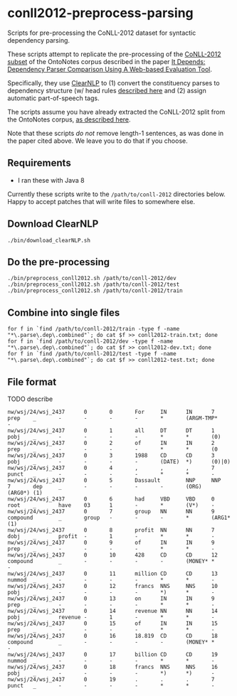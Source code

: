 # conll2012-preprocess-parsing
Scripts for pre-processing the CoNLL-2012 dataset for syntactic dependency parsing.

These scripts attempt to replicate the pre-processing of the [CoNLL-2012 subset](http://conll.cemantix.org/2012/data.html) of the OntoNotes corpus described in the paper 
[It Depends: Dependency Parser Comparison Using A Web-based Evaluation Tool](http://www.aclweb.org/anthology/P/P15/P15-1038.pdf).

Specifically, they use [ClearNLP](https://github.com/clir/clearnlp) to (1) convert the
constituency parses to dependency structure (w/ head rules [described here](http://www.mathcs.emory.edu/~choi/doc/cu-2012-choi.pdf) 
and (2) assign automatic part-of-speech tags.

The scripts assume you have already extracted the CoNLL-2012 split from the OntoNotes corpus, [as described here](http://conll.cemantix.org/2012/data.html).

Note that these scripts *do not* remove length-1 sentences, as was done in the paper cited above. We leave you to do that if you choose.

Requirements
--------------
- I ran these with Java 8

Currently these scripts write to the `/path/to/conll-2012` directories below. Happy to accept patches that will write files to
somewhere else.

Download ClearNLP
--------------
```
./bin/download_clearNLP.sh
```

Do the pre-processing
--------------
```
./bin/preprocess_conll2012.sh /path/to/conll-2012/dev
./bin/preprocess_conll2012.sh /path/to/conll-2012/test
./bin/preprocess_conll2012.sh /path/to/conll-2012/train
```

Combine into single files
--------------
```
for f in `find /path/to/conll-2012/train -type f -name "*\.parse\.dep\.combined"`; do cat $f >> conll2012-train.txt; done
for f in `find /path/to/conll-2012/dev -type f -name "*\.parse\.dep\.combined"`; do cat $f >> conll2012-dev.txt; done
for f in `find /path/to/conll-2012/test -type f -name "*\.parse\.dep\.combined"`; do cat $f >> conll2012-test.txt; done
```

File format
-------------
TODO describe
```
nw/wsj/24/wsj_2437      0       0       For     IN      IN      7       prep    _       -       -       -       -       *       (ARGM-TMP*      -
nw/wsj/24/wsj_2437      0       1       all     DT      DT      1       pobj    _       -       -       -       -       *       *       (0)
nw/wsj/24/wsj_2437      0       2       of      IN      IN      2       prep    _       -       -       -       -       *       *       (0
nw/wsj/24/wsj_2437      0       3       1988    CD      CD      3       pobj    _       -       -       -       -       (DATE)  *)      (0)|0)
nw/wsj/24/wsj_2437      0       4       ,       ,       ,       7       punct   _       -       -       -       -       *       *       -
nw/wsj/24/wsj_2437      0       5       Dassault        NNP     NNP     7       dep     _       -       -       -       -       (ORG)   (ARG0*) (1)
nw/wsj/24/wsj_2437      0       6       had     VBD     VBD     0       root    _       have    03      1       -       *       (V*)    -
nw/wsj/24/wsj_2437      0       7       group   NN      NN      9       compound        _       group   -       -       -       *       (ARG1*  (1)
nw/wsj/24/wsj_2437      0       8       profit  NN      NN      7       dobj    _       profit  -       1       -       *       *       -
nw/wsj/24/wsj_2437      0       9       of      IN      IN      9       prep    _       -       -       -       -       *       *       -
nw/wsj/24/wsj_2437      0       10      428     CD      CD      12      compound        _       -       -       -       -       (MONEY* *       -
nw/wsj/24/wsj_2437      0       11      million CD      CD      13      nummod  _       -       -       -       -       *       *       -
nw/wsj/24/wsj_2437      0       12      francs  NNS     NNS     10      pobj    _       -       -       -       -       *)      *       -
nw/wsj/24/wsj_2437      0       13      on      IN      IN      9       prep    _       -       -       -       -       *       *       -
nw/wsj/24/wsj_2437      0       14      revenue NN      NN      14      pobj    _       revenue -       1       -       *       *       -
nw/wsj/24/wsj_2437      0       15      of      IN      IN      15      prep    _       -       -       -       -       *       *       -
nw/wsj/24/wsj_2437      0       16      18.819  CD      CD      18      compound        _       -       -       -       -       (MONEY* *       -
nw/wsj/24/wsj_2437      0       17      billion CD      CD      19      nummod  _       -       -       -       -       *       *       -
nw/wsj/24/wsj_2437      0       18      francs  NNS     NNS     16      pobj    _       -       -       -       -       *)      *)      -
nw/wsj/24/wsj_2437      0       19      .       .       .       7       punct   _       -       -       -       -       *       *       -
```
